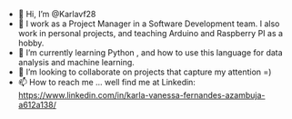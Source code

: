 - 👋 Hi, I’m @Karlavf28
- 👀 I work as a Project Manager in a Software Development team. I also work in personal projects, and teaching Arduino and Raspberry PI as a hobby.
- 🌱 I’m currently learning Python , and how to use this language for data analysis and machine learning.
- 💞️ I’m looking to collaborate on projects that capture my attention =)
- 📫 How to reach me ... well find me at Linkedin: https://www.linkedin.com/in/karla-vanessa-fernandes-azambuja-a612a138/

<!---
Karlavf28/Karlavf28 is a ✨ special ✨ repository because its `README.md` (this file) appears on your GitHub profile.
You can click the Preview link to take a look at your changes.
--->
